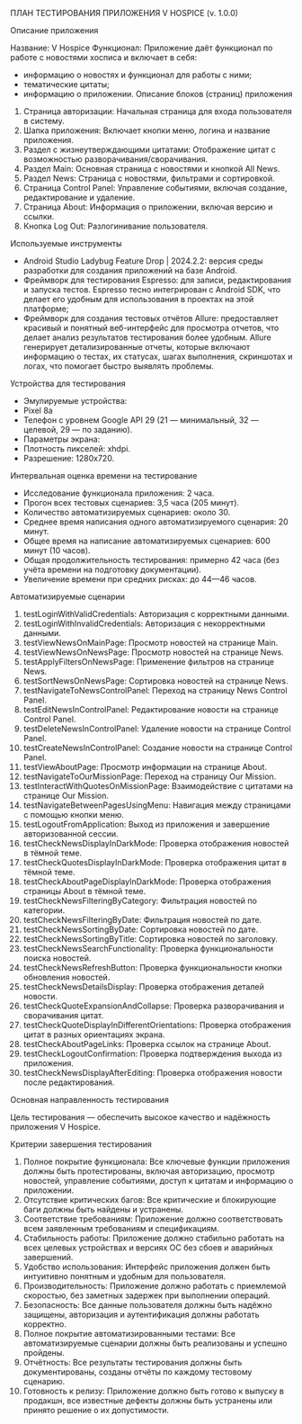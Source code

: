 ПЛАН ТЕСТИРОВАНИЯ ПРИЛОЖЕНИЯ V HOSPICE (v. 1.0.0)

Описание приложения

Название: V Hospice 
Функционал: 
Приложение даёт функционал по работе с новостями хосписа и включает в себя:
-	информацию о новостях и функционал для работы с ними;
- тематические цитаты;
-	информацию о приложении.
Описание блоков (страниц) приложения
1.	Страница авторизации: Начальная страница для входа пользователя в систему.
2.	Шапка приложения: Включает кнопки меню, логина и название приложения.
3.	Раздел с жизнеутверждающими цитатами: Отображение цитат с возможностью разворачивания/сворачивания.
4.	Раздел Main: Основная страница с новостями и кнопкой All News.
5.	Раздел News: Страница с новостями, фильтрами и сортировкой.
6.	Страница Control Panel: Управление событиями, включая создание, редактирование и удаление.
7.	Страница About: Информация о приложении, включая версию и ссылки.
8.	Кнопка Log Out: Разлогинивание пользователя.

Используемые инструменты
-	Android Studio Ladybug Feature Drop | 2024.2.2: версия среды разработки для создания приложений на базе Android.
-	Фреймворк для тестирования Espresso: для записи, редактирования и запуска тестов. Espresso тесно интегрирован с Android SDK, что делает его удобным для использования в проектах на этой платформе;
-	Фреймворк для создания тестовых отчётов Allure: предоставляет красивый и понятный веб-интерфейс для просмотра отчетов, что делает анализ результатов тестирования более удобным. Allure генерирует детализированные отчеты, которые включают информацию о тестах, их статусах, шагах выполнения, скриншотах и логах, что помогает быстро выявлять проблемы.

Устройства для тестирования

-	Эмулируемые устройства:
-	Pixel 8a 
-	Телефон с уровнем Google API 29 (21 — минимальный, 32 — целевой, 29 — по заданию).
-	Параметры экрана:
-	Плотность пикселей: xhdpi.
- Разрешение: 1280x720.

Интервальная оценка времени на тестирование

-	Исследование функционала приложения: 2 часа.
-	Прогон всех тестовых сценариев: 3,5 часа (205 минут).
-	Количество автоматизируемых сценариев: около 30.
-	Среднее время написания одного автоматизируемого сценария: 20 минут.
-	Общее время на написание автоматизируемых сценариев: 600 минут (10 часов).
-	Общая продолжительность тестирования: примерно 42 часа (без учёта времени на подготовку документации).
-	Увеличение времени при средних рисках: до 44—46 часов.
	
Автоматизируемые сценарии

1.	testLoginWithValidCredentials: Авторизация с корректными данными.
2.	testLoginWithInvalidCredentials: Авторизация с некорректными данными.
3.	testViewNewsOnMainPage: Просмотр новостей на странице Main.
4.	testViewNewsOnNewsPage: Просмотр новостей на странице News.
5.	testApplyFiltersOnNewsPage: Применение фильтров на странице News.
6.	testSortNewsOnNewsPage: Сортировка новостей на странице News.
7.	testNavigateToNewsControlPanel: Переход на страницу News Control Panel.
8.	testEditNewsInControlPanel: Редактирование новости на странице Control Panel.
9.	testDeleteNewsInControlPanel: Удаление новости на странице Control Panel.
10.	testCreateNewsInControlPanel: Создание новости на странице Control Panel.
11.	testViewAboutPage: Просмотр информации на странице About.
12.	testNavigateToOurMissionPage: Переход на страницу Our Mission.
13.	testInteractWithQuotesOnMissionPage: Взаимодействие с цитатами на странице Our Mission.
14.	testNavigateBetweenPagesUsingMenu: Навигация между страницами с помощью кнопки меню.
15.	testLogoutFromApplication: Выход из приложения и завершение авторизованной сессии.
16.	testCheckNewsDisplayInDarkMode: Проверка отображения новостей в тёмной теме.
17.	testCheckQuotesDisplayInDarkMode: Проверка отображения цитат в тёмной теме.
18.	testCheckAboutPageDisplayInDarkMode: Проверка отображения страницы About в тёмной теме.
19.	testCheckNewsFilteringByCategory: Фильтрация новостей по категории.
20.	testCheckNewsFilteringByDate: Фильтрация новостей по дате.
21.	testCheckNewsSortingByDate: Сортировка новостей по дате.
22.	testCheckNewsSortingByTitle: Сортировка новостей по заголовку.
23.	testCheckNewsSearchFunctionality: Проверка функциональности поиска новостей.
24.	testCheckNewsRefreshButton: Проверка функциональности кнопки обновления новостей.
25.	testCheckNewsDetailsDisplay: Проверка отображения деталей новости.
26.	testCheckQuoteExpansionAndCollapse: Проверка разворачивания и сворачивания цитат.
27.	testCheckQuoteDisplayInDifferentOrientations: Проверка отображения цитат в разных ориентациях экрана.
28.	testCheckAboutPageLinks: Проверка ссылок на странице About.
29.	testCheckLogoutConfirmation: Проверка подтверждения выхода из приложения.
30.	testCheckNewsDisplayAfterEditing: Проверка отображения новости после редактирования.

Основная направленность тестирования

Цель тестирования — обеспечить высокое качество и надёжность приложения V Hospice. 

Критерии завершения тестирования

1.	Полное покрытие функционала: Все ключевые функции приложения должны быть протестированы, включая авторизацию, просмотр новостей, управление событиями, доступ к цитатам и информацию о приложении.
2.	Отсутствие критических багов: Все критические и блокирующие баги должны быть найдены и устранены.
3.	Соответствие требованиям: Приложение должно соответствовать всем заявленным требованиям и спецификациям.
4.	Стабильность работы: Приложение должно стабильно работать на всех целевых устройствах и версиях ОС без сбоев и аварийных завершений.
5.	Удобство использования: Интерфейс приложения должен быть интуитивно понятным и удобным для пользователя.
6.	Производительность: Приложение должно работать с приемлемой скоростью, без заметных задержек при выполнении операций.
7.	Безопасность: Все данные пользователя должны быть надёжно защищены, авторизация и аутентификация должны работать корректно.
8.	Полное покрытие автоматизированными тестами: Все автоматизируемые сценарии должны быть реализованы и успешно пройдены.
9.	Отчётность: Все результаты тестирования должны быть документированы, созданы отчёты по каждому тестовому сценарию.
10.	Готовность к релизу: Приложение должно быть готово к выпуску в продакшн, все известные дефекты должны быть устранены или принято решение о их допустимости.



